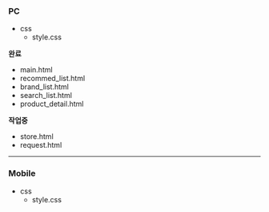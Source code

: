
### PC 
+ css 
    + style.css

**완료**
- main.html
- recommed_list.html
- brand_list.html
- search_list.html
- product_detail.html

**작업중**
- store.html
- request.html

- - -


### Mobile
+ css 
    + style.css
